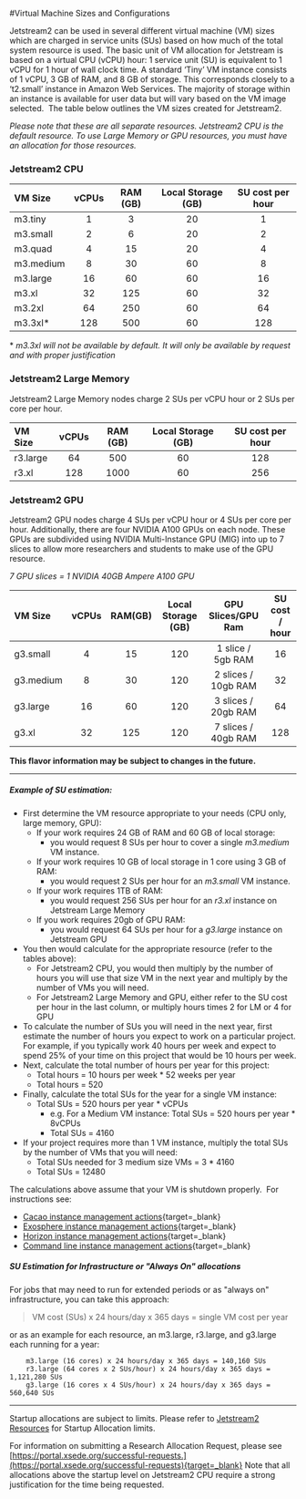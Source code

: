 #Virtual Machine Sizes and Configurations

Jetstream2 can be used in several different virtual machine (VM) sizes which are charged in service units (SUs) based on how much of the total system resource is used. The basic unit of VM allocation for Jetstream is based on a virtual CPU (vCPU) hour: 1 service unit (SU) is equivalent to 1 vCPU for 1 hour of wall clock time. A standard ‘Tiny’ VM instance consists of 1 vCPU, 3 GB of RAM, and 8 GB of storage. This corresponds closely to a ‘t2.small’ instance in Amazon Web Services. The majority of storage within an instance is available for user data but will vary based on the VM image selected.  The table below outlines the VM sizes created for Jetstream2.

*Please note that these are all separate resources. Jetstream2 CPU is the default resource. To use Large Memory or GPU resources, you must have an allocation for those resources.*

### Jetstream2 CPU

| VM Size  | vCPUs | RAM (GB) | Local Storage (GB) | SU cost per hour |
|:-------- |:-----:|:--------:|:------------------:|:----------------:|
| m3.tiny  | 1 |  3 | 20  | 1  |
| m3.small | 2 |  6 | 20 | 2  |
| m3.quad  | 4 | 15 | 20 | 4  |
| m3.medium | 8 | 30 | 60 | 8  |
| m3.large | 16 | 60 | 60 | 16 |
| m3.xl    | 32 | 125 | 60 | 32 |
| m3.2xl    | 64 | 250 | 60 | 64 |
| m3.3xl*    | 128 | 500 | 60 | 128  |

\* *m3.3xl will not be available by default. It will only be available by request and with proper justification*

### Jetstream2 Large Memory

Jetstream2 Large Memory nodes charge 2 SUs per vCPU hour or 2 SUs per core per hour.

| VM Size  | vCPUs | RAM (GB) | Local Storage (GB) | SU cost per hour |
|:-------- |:-----:|:--------:|:------------------:|:----------------:|
| r3.large | 64  |  500  | 60  | 128  |
| r3.xl    | 128 |  1000 | 60  | 256  |

### Jetstream2 GPU

Jetstream2 GPU nodes charge 4 SUs per vCPU hour or 4 SUs per core per hour. Additionally, there are four NVIDIA A100 GPUs on each node. These GPUs are subdivided using NVIDIA Multi-Instance GPU (MIG) into up to 7 slices to allow more researchers and students to make use of the GPU resource.

*7 GPU slices = 1 NVIDIA 40GB Ampere A100 GPU*

| VM Size  | vCPUs | RAM(GB) | Local Storage (GB) | GPU Slices/GPU Ram | SU cost / hour |
|:-------- |:-----:|:--------:|:------------------:|:--------------------:|:----------------:|
| g3.small  | 4  |  15  | 120  | 1 slice / 5gb RAM | 16  |
| g3.medium | 8  |  30  | 120  | 2 slices / 10gb RAM | 32  |
| g3.large  | 16 |  60  | 120  | 3 slices / 20gb RAM | 64  |
| g3.xl     | 32 |  125 | 120  | 7 slices / 40gb RAM | 128 |


**This flavor information may be subject to changes in the future.**

----

##### Example of SU estimation:

*   First determine the VM resource appropriate to your needs (CPU only, large memory, GPU):
    *   If your work requires 24 GB of RAM and 60 GB of local storage:
        *   you would request 8 SUs per hour to cover a single *m3.medium* VM instance.
    *   If your work requires 10 GB of local storage in 1 core using 3 GB of RAM:
        *   you would request 2 SUs per hour for an *m3.small* VM instance.
    *   If your work requires 1TB of RAM:
        *   you would request 256 SUs per hour for an *r3.xl* instance on Jetstream Large Memory
    *   If you work requires 20gb of GPU RAM:
        *   you would request 64 SUs per hour for a *g3.large* instance on Jetstream GPU
*   You then would calculate for the appropriate resource (refer to the tables above):
    *   For Jetstream2 CPU, you would then multiply by the number of hours you will use that size VM in the next year and multiply by the number of VMs you will need.
    *   For Jetstream2 Large Memory and GPU, either refer to the SU cost per hour in the last column, or multiply hours times 2 for LM or 4 for GPU
*   To calculate the number of SUs you will need in the next year, first estimate the number of hours you expect to work on a particular project.
    For example, if you typically work 40 hours per week and expect to spend 25% of your time on this project that would be 10 hours per week.
*   Next, calculate the total number of hours per year for this project:
    *   Total hours = 10 hours per week \* 52 weeks per year
    *   Total hours = 520
*   Finally, calculate the total SUs for the year for a single VM instance:
    *   Total SUs = 520 hours per year \* vCPUs
        *   e.g. For a Medium VM instance: Total SUs = 520 hours per year \* 8vCPUs
        *   Total SUs = 4160
*   If your project requires more than 1 VM instance, multiply the total SUs by the number of VMs that you will need:
    *   Total SUs needed for 3 medium size VMs = 3 \* 4160
    *   Total SUs = 12480

The calculations above assume that your VM is shutdown properly.  For instructions see:

* [Cacao instance management actions](../ui/atmo/deployments.md){target=_blank}
* [Exosphere instance management actions](../ui/exo/manage.md){target=_blank}
* [Horizon instance management actions](../ui/horizon/manage.md){target=_blank}
* [Command line instance management actions](../ui/cli/manage.md){target=_blank}


##### SU Estimation for Infrastructure or "Always On" allocations

For jobs that may need to run for extended periods or as "always on" infrastructure, you can take this approach:

> VM cost (SUs) x 24 hours/day x 365 days = single VM cost per year

or as an example for each resource, an m3.large, r3.large, and g3.large each running for a year:

        m3.large (16 cores) x 24 hours/day x 365 days = 140,160 SUs
        r3.large (64 cores x 2 SUs/hour) x 24 hours/day x 365 days = 1,121,280 SUs
        g3.large (16 cores x 4 SUs/hour) x 24 hours/day x 365 days = 560,640 SUs

---
Startup allocations are subject to limits. Please refer to [Jetstream2 Resources](../general/resources.md) for Startup Allocation limits.

For information on submitting a Research Allocation Request, please see [https://portal.xsede.org/successful-requests.](https://portal.xsede.org/successful-requests){target=_blank} Note that all allocations above the startup level on Jetstream2 CPU require a strong justification for the time being requested.
